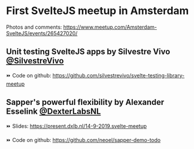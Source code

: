 # First SvelteJS meetup in Amsterdam

Photos and comments: https://www.meetup.com/Amsterdam-SvelteJS/events/265427020/

## Unit testing SvelteJS apps by Silvestre Vivo [@SilvestreVivo](https://twitter.com/SilvestreVivo)

⏩ Code on github: https://github.com/silvestrevivo/svelte-testing-library-meetup

## Sapper's powerful flexibility by Alexander Esselink [@DexterLabsNL](https://twitter.com/DexterLabsNL)

⏩ Slides: https://present.dxlb.nl/14-9-2019.svelte-meetup

⏩ Code on github: https://github.com/neoel/sapper-demo-todo
